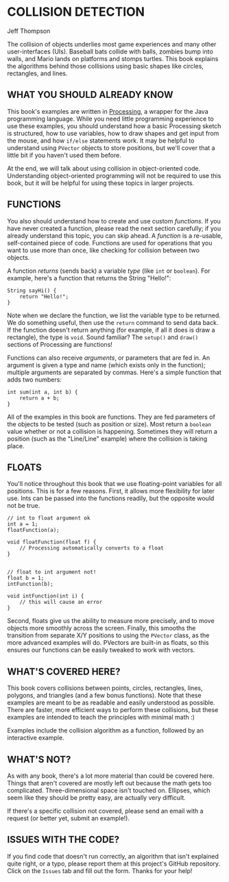 # COLLISION DETECTION  
Jeff Thompson  

The collision of objects underlies most game experiences and many other user-interfaces (UIs). Baseball bats collide with balls, zombies bump into walls, and Mario lands on platforms and stomps turtles. This book explains the algorithms behind those collisions using basic shapes like circles, rectangles, and lines.


## WHAT YOU SHOULD ALREADY KNOW  
This book's examples are written in [Processing](http://www.processing.org), a wrapper for the Java programming language. While you need little programming experience to use these examples, you should understand how a basic Processing sketch is structured, how to use variables, how to draw shapes and get input from the mouse, and how `if/else` statements work. It may be helpful to understand using `PVector` objects to store positions, but we'll cover that a little bit if you haven't used them before. 

At the end, we will talk about using collision in object-oriented code. Understanding object-oriented programming will not be required to use this book, but it will be helpful for using these topics in larger projects.


## FUNCTIONS  
You also should understand how to create and use custom *functions*. If you have never created a function, please read the next section carefully; if you already understand this topic, you can skip ahead.
A *function* is a re-usable, self-contained piece of code. Functions are used for operations that you want to use more than once, like checking for collision between two objects.

A function *returns* (sends back) a variable *type* (like `int` or `boolean`). For example, here's a function that returns the String "Hello!":

    String sayHi() {
    	return "Hello!";
    }

Note when we declare the function, we list the variable type to be returned. We do something useful, then use the `return` command to send data back. If the function doesn't return anything (for example, if all it does is draw a rectangle), the type is `void`. Sound familiar? The `setup()` and `draw()` sections of Processing are functions!

Functions can also receive *arguments*, or parameters that are fed in. An argument is given a type and name (which exists only in the function); multiple arguments are separated by commas. Here's a simple function that adds two numbers:

	int sum(int a, int b) {
		return a + b;
	} 

All of the examples in this book are functions. They are fed parameters of the objects to be tested (such as position or size). Most return a `boolean` value whether or not a collision is happening. Sometimes they will return a position (such as the "Line/Line" example) where the collision is taking place.

## FLOATS  
You'll notice throughout this book that we use floating-point variables for all positions. This is for a few reasons. First, it allows more flexibility for later use. Ints can be passed into the functions readily, but the opposite would not be true.

	// int to float argument ok
	int a = 1;
	floatFunction(a);

	void floatFunction(float f) {
		// Processing automatically converts to a float
	}


	// float to int argument not!
	float b = 1;
	intFunction(b);

	void intFunction(int i) {
		// this will cause an error
	}

Second, floats give us the ability to measure more precisely, and to move objects more smoothly across the screen. Finally, this smooths the transition from separate X/Y positions to using the `PVector` class, as the more advanced examples will do. PVectors are built-in as floats, so this ensures our functions can be easily tweaked to work with vectors.

## WHAT'S COVERED HERE?
This book covers collisions between points, circles, rectangles, lines, polygons, and triangles (and a few bonus functions). Note that these examples are meant to be as readable and easily understood as possible. There are faster, more efficient ways to perform these collisions, but these examples are intended to teach the principles with minimal math :)

Examples include the collision algorithm as a function, followed by an interactive example.

## WHAT'S NOT?  
As with any book, there's a lot more material than could be covered here. Things that aren't covered are mostly left out because the math gets too complicated. Three-dimensional space isn't touched on. Ellipses, which seem like they should be pretty easy, are actually very difficult.

If there's a specific collision not covered, please send an email with a request (or better yet, submit an example!).

## ISSUES WITH THE CODE?  
If you find code that doesn't run correctly, an algorithm that isn't explained quite right, or a typo, please report them at this project's GitHub repository. Click on the `Issues` tab and fill out the form. Thanks for your help!